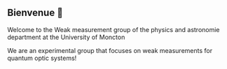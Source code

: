 ## Bienvenue 👋

Welcome to the Weak measurement group of the physics and astronomie department at the University of Moncton

We are an experimental group that focuses on weak measurements for quantum optic systems!
